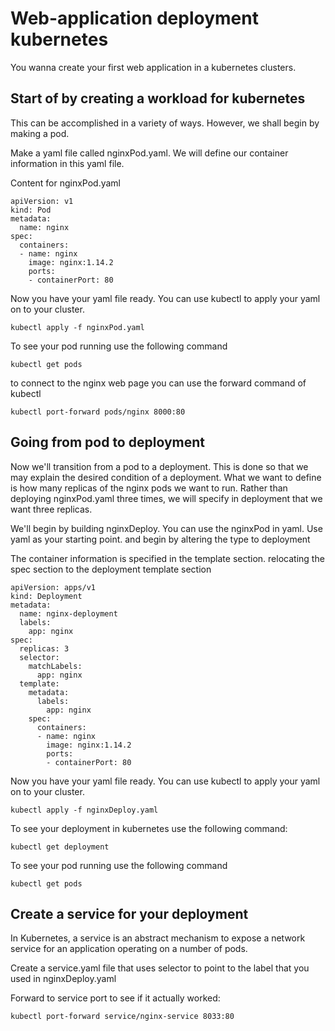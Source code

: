 # Web-application deployment kubernetes
You wanna create your first web application in a kubernetes clusters. 
## Start of by creating a workload for kubernetes
This can be accomplished in a variety of ways. However, we shall begin by making a pod.

Make a yaml file called nginxPod.yaml. We will define our container information in this yaml file.

Content for nginxPod.yaml
```
apiVersion: v1
kind: Pod
metadata:
  name: nginx
spec:
  containers:
  - name: nginx
    image: nginx:1.14.2
    ports:
    - containerPort: 80
```

Now you have your yaml file ready. You can use kubectl to apply your yaml on to your cluster. 

```
kubectl apply -f nginxPod.yaml
```
To see your pod running use the following command
```
kubectl get pods
```

to connect to the nginx web page you can use the forward command of kubectl
```
kubectl port-forward pods/nginx 8000:80
```

## Going from pod to deployment
Now we'll transition from a pod to a deployment.
This is done so that we may explain the desired condition of a deployment. What we want to define is how many replicas of the nginx pods we want to run. Rather than deploying nginxPod.yaml three times, we will specify in deployment that we want three replicas.

We'll begin by building nginxDeploy. You can use the nginxPod in yaml. Use yaml as your starting point. and begin by altering the type to deployment

The container information is specified in the template section. relocating the spec section to the deployment template section



```
apiVersion: apps/v1
kind: Deployment
metadata:
  name: nginx-deployment
  labels:
    app: nginx
spec:
  replicas: 3
  selector:
    matchLabels:
      app: nginx
  template:
    metadata:
      labels:
        app: nginx
    spec:
      containers:
      - name: nginx
        image: nginx:1.14.2
        ports:
        - containerPort: 80
```

Now you have your yaml file ready. You can use kubectl to apply your yaml on to your cluster. 

```
kubectl apply -f nginxDeploy.yaml
```
To see your deployment in kubernetes use the following command:
```
kubectl get deployment
```

To see your pod running use the following command
```
kubectl get pods
```


## Create a service for your deployment
In Kubernetes, a service is an abstract mechanism to expose a network service for an application operating on a number of pods.

Create a service.yaml file that uses selector to point to the label that you used in nginxDeploy.yaml


Forward to service port to see if it actually worked:
```
kubectl port-forward service/nginx-service 8033:80
```